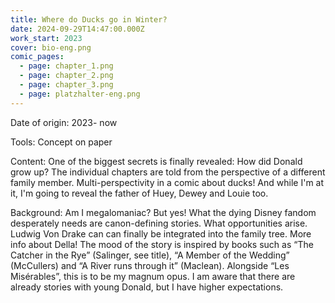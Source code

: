 ```yaml
---
title: Where do Ducks go in Winter?
date: 2024-09-29T14:47:00.000Z
work_start: 2023
cover: bio-eng.png
comic_pages:
  - page: chapter_1.png
  - page: chapter_2.png
  - page: chapter_3.png
  - page: platzhalter-eng.png
---
```

Date of origin: 2023- now

Tools: Concept on paper

Content: One of the biggest secrets is finally revealed: How did Donald grow up? The individual chapters are told from the perspective of a different family member. Multi-perspectivity in a comic about ducks! And while I'm at it, I'm going to reveal the father of Huey, Dewey and Louie too.

Background: Am I megalomaniac? But yes! What the dying Disney fandom desperately needs are canon-defining stories. What opportunities arise. Ludwig Von Drake can can finally be integrated into the family tree. More info about Della! The mood of the story is inspired by books such as “The Catcher in the Rye” (Salinger, see title), “A Member of the Wedding” (McCullers) and “A River runs through it” (Maclean). Alongside “Les Misérables”, this is to be my magnum opus. I am aware that there are already stories with young Donald, but I have higher expectations.

